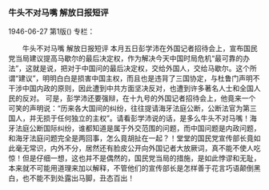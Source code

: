 ### 牛头不对马嘴  解放日报短评

1946-06-27
第1版()
专栏：

　　牛头不对马嘴
    解放日报短评
    本月五日彭学沛在外国记者招待会上，宣布国民党当局建议提高马歇尔的最后决定权，作为解决今天中国时局危机“最可靠的办法”，这就是说，把对于中国问的最后决定权，交给外国人，交给马歇尔。这个所谓“建议”，明明白白是损害中国主权，而且也是违背了三国协定，与杜鲁门声明不干涉中国内政的原则，因此遭到中共方面坚决反对，也遭到许多著名人士和全国人民的反对。
    可是，彭学沛还要强辩，在十九号的外国记者招待会上，他竟来一个可笑的声明说：“历来各大国间的纠纷，往往提请海牙法庭公断，公断法官为第三国人，并无损于任何独立的主权”。请看彭学沛说的话，是多么牛头不对马嘴！海牙法庭公断国际纠纷，谁都知道是属于外交范围的问题，而中国问题是内政问题，和海牙法庭问题完全是两回事，怎么竟胡扯在一起？！堂堂的国民党宣传部长竟如此毫无常识，内外不分，居然还有脸皮公开向外国记者大放厥词，真不能不使人吃惊！但是仔细一想，这也并不是偶然的，国民党当局的措施，是如此悖谬和无耻，本来就不可能用道理来加以解释，不管他们的宣传部长是怎样善于花言巧语颠倒黑白，也不能不到处露出马脚，丑态百出！
